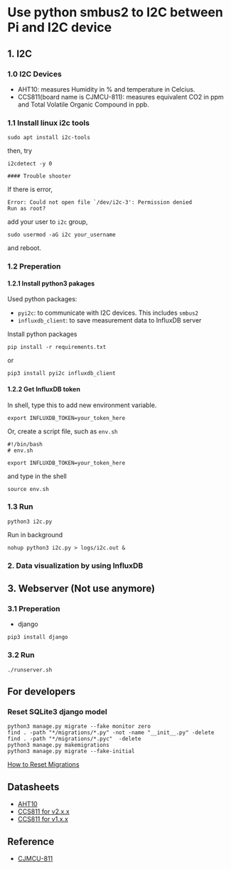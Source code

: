 # Use python smbus2 to I2C between Pi and I2C device


## 1. I2C

### 1.0 I2C Devices
- AHT10: measures Humidity in % and temperature in Celcius.
- CCS811(board name is CJMCU-811): measures equivalent CO2 in ppm and Total Volatile Organic Compound in ppb.



### 1.1 Install linux i2c tools
```
sudo apt install i2c-tools
```
then, try
```
i2cdetect -y 0

#### Trouble shooter
```
If there is error,
```
Error: Could not open file `/dev/i2c-3': Permission denied
Run as root?
```
add your user to `i2c` group,
```
sudo usermod -aG i2c your_username
```
and reboot.



### 1.2 Preperation
#### 1.2.1 Install python3 pakages
Used python packages:
- `pyi2c`: to communicate with I2C devices. This includes `smbus2`
- `influxdb_client`: to save measurement data to InfluxDB server

Install python packages
```
pip install -r requirements.txt
```
or
```
pip3 install pyi2c influxdb_client
```


#### 1.2.2 Get InfluxDB token
In shell, type this to add new environment variable.
```
export INFLUXDB_TOKEN=your_token_here
```

Or, create a script file, such as `env.sh`
```
#!/bin/bash
# env.sh

export INFLUXDB_TOKEN=your_token_here
```
and type in the shell
```
source env.sh
```


### 1.3 Run
```
python3 i2c.py
```

Run in background
```
nohup python3 i2c.py > logs/i2c.out &
```



### 2. Data visualization by using InfluxDB




## 3. Webserver (Not use anymore)

### 3.1 Preperation
- django
```
pip3 install django
```


### 3.2 Run
```
./runserver.sh
```



## For developers
### Reset SQLite3 django model
```
python3 manage.py migrate --fake monitor zero
find . -path "*/migrations/*.py" -not -name "__init__.py" -delete
find . -path "*/migrations/*.pyc"  -delete
python3 manage.py makemigrations
python3 manage.py migrate --fake-initial
```
[How to Reset Migrations](https://simpleisbetterthancomplex.com/tutorial/2016/07/26/how-to-reset-migrations.html)


## Datasheets
- [AHT10](https://server4.eca.ir/eshop/AHT10/Aosong_AHT10_en_draft_0c.pdf)
- [CCS811 for v2.x.x](https://cdn.sparkfun.com/assets/2/c/c/6/5/CN04-2019_attachment_CCS811_Datasheet_v1-06.pdf)
- [CCS811 for v1.x.x](https://cdn.sparkfun.com/assets/learn_tutorials/1/4/3/CCS811_Datasheet-DS000459.pdf)



## Reference
- [CJMCU-811](https://revspace.nl/CJMCU-811)
